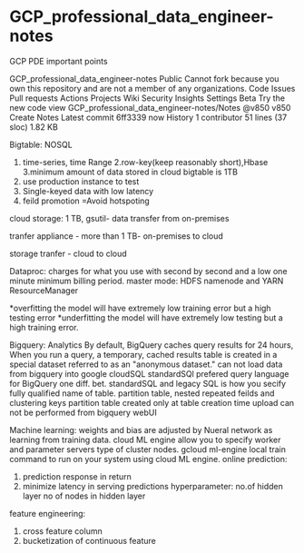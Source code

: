 # GCP_professional_data_engineer-notes
GCP PDE important points

GCP_professional_data_engineer-notes
Public
Cannot fork because you own this repository and are not a member of any organizations.
Code
Issues
Pull requests
Actions
Projects
Wiki
Security
Insights
Settings
Beta Try the new code view
GCP_professional_data_engineer-notes/Notes
@v850
v850 Create Notes
Latest commit 6ff3339 now
 History
 1 contributor
51 lines (37 sloc)  1.82 KB
 

Bigtable: NOSQL
  1. time-series, time Range
  2.row-key(keep reasonably short),Hbase
  3.minimum amount of data stored in cloud bigtable is 1TB
  4. use production instance to test
  5. Single-keyed data with low latency
  6. feild promotion =Avoid hotspoting
  
  
cloud storage: 1 TB, gsutil- data transfer from on-premises

tranfer appliance - more than 1 TB- on-premises to cloud

storage tranfer - cloud to cloud

Dataproc: charges for what you use with second by second and a low one minute minimum billing period.
  master mode: HDFS namenode and YARN ResourceManager
  
  *overfitting the model will have extremely low training error but a high testing error
  *underfitting the model will have extremely low testing but a high training error.
  
  Bigquery: Analytics
  By default, BigQuery caches query results for 24 hours,
  When you run a query, a temporary, cached results table is created in a special dataset referred to as an "anonymous dataset."
  can not load data from bigquery into google cloudSQL
  standardSQl prefered query language for BigQuery
  one diff. bet. standardSQL and legacy SQL is how you secify fully qualified name of table.
  partition table, nested repeated feilds and clustering keys
  partition table created only at table creation time
  upload can not be performed from bigquery webUI
  
Machine learning:
weights and bias are adjusted by Nueral network as learning from training data.
cloud ML engine allow you to specify worker and parameter servers type of cluster nodes.
gcloud ml-engine local train 
  command to run on your system using cloud ML engine.
online prediction:
  1. prediction response in return
  2. minimize latency in serving predictions
hyperparameter:
no.of hidden layer
no of nodes in hidden layer

feature engineering:
1. cross feature column
2. bucketization of continuous feature

  
  
  
  
